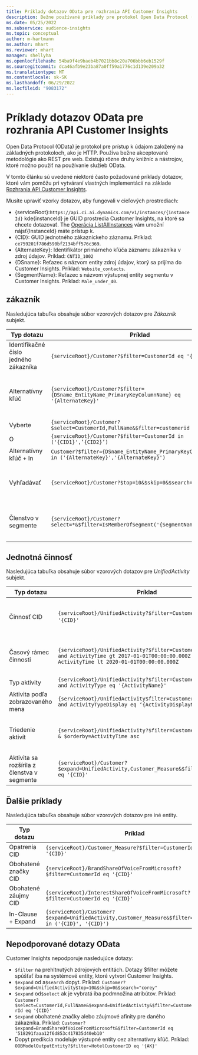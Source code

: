 ```yaml
---
title: Príklady dotazov OData pre rozhrania API Customer Insights
description: Bežne používané príklady pre protokol Open Data Protocol (OData) na dopytovanie rozhraní API Customer Insights na kontrolu údajov.
ms.date: 05/25/2022
ms.subservice: audience-insights
ms.topic: conceptual
author: m-hartmann
ms.author: mhart
ms.reviewer: mhart
manager: shellyha
ms.openlocfilehash: 54ba9f4e9baeb4b7021bb8c20a706bbb6eb1529f
ms.sourcegitcommit: dca46afb9e23ba87a0ff59a1776c1d139e209a32
ms.translationtype: MT
ms.contentlocale: sk-SK
ms.lasthandoff: 06/29/2022
ms.locfileid: "9083172"
---
```

# <a name="odata-query-examples-for-customer-insights-apis"></a>Príklady dotazov OData pre rozhrania API Customer Insights

Open Data Protocol (OData) je protokol pre prístup k údajom založený na základných protokoloch, ako je HTTP. Používa bežne akceptované metodológie ako REST pre web. Existujú rôzne druhy knižníc a nástrojov, ktoré možno použiť na používanie služieb OData.

V tomto článku sú uvedené niektoré často požadované príklady dotazov, ktoré vám pomôžu pri vytváraní vlastných implementácií na základe [Rozhrania API Customer Insights](apis.md).

Musíte upraviť vzorky dotazov, aby fungovali v cieľových prostrediach: 

- {serviceRoot}:`https://api.ci.ai.dynamics.com/v1/instances/{instanceId}` kde{instanceId} je GUID prostredia Customer Insights, na ktoré sa chcete dotazovať. The [Operácia ListAllInstances](https://developer.ci.ai.dynamics.com/api-details#api=CustomerInsights&operation=Get-all-instances) vám umožní nájsť{InstanceId} máte prístup k.
- {CID}: GUID jednotného zákazníckeho záznamu. Príklad: `ce759201f786d590bf2134bff576c369`.
- {AlternateKey}: Identifikátor primárneho kľúča záznamu zákazníka v zdroj údajov. Príklad: `CNTID_1002`
- {DSname}: Reťazec s názvom entity zdroj údajov, ktorý sa prijíma do Customer Insights. Príklad: `Website_contacts`.
- {SegmentName}: Reťazec s názvom výstupnej entity segmentu v Customer Insights. Príklad: `Male_under_40`.

## <a name="customer"></a>zákazník

Nasledujúca tabuľka obsahuje súbor vzorových dotazov pre *Zákazník* subjekt.

|Typ dotazu |Príklad  | Poznámka  |
|---------|---------|---------|
|Identifikačné číslo jedného zákazníka     | `{serviceRoot}/Customer?$filter=CustomerId eq '{CID}'`          |  |
|Alternatívny kľúč    | `{serviceRoot}/Customer?$filter={DSname_EntityName_PrimaryKeyColumnName} eq '{AlternateKey}'`         |  Alternatívne kľúče pretrvávajú v jednotnej entite zákazníka       |
|Vyberte   | `{serviceRoot}/Customer?$select=CustomerId,FullName&$filter=customerid eq '1'`        |         |
|O    | `{serviceRoot}/Customer?$filter=CustomerId in ('{CID1}',’{CID2}’)`        |         |
|Alternatívny kľúč + In   | `Customer?$filter={DSname_EntityName_PrimaryKeyColumnName} in ('{AlternateKey}','{AlternateKey}')`         |         |
|Vyhľadávať  | `{serviceRoot}/Customer?$top=10&$skip=0&$search="string"`        |   Vráti 10 najlepších výsledkov pre hľadaný reťazec      |
|Členstvo v segmente  | `{serviceRoot}/Customer?select=*&$filter=IsMemberOfSegment('{SegmentName}')&$top=10`     | Vráti prednastavený počet riadkov z entity segmentácie.      |

## <a name="unified-activity"></a>Jednotná činnosť

Nasledujúca tabuľka obsahuje súbor vzorových dotazov pre *UnifiedActivity* subjekt.

|Typ dotazu |Príklad  | Poznámka  |
|---------|---------|---------|
|Činnosť CID     | `{serviceRoot}/UnifiedActivity?$filter=CustomerId eq '{CID}'`          | Uvádza aktivity konkrétneho profilu zákazníka |
|Časový rámec činnosti    | `{serviceRoot}/UnifiedActivity?$filter=CustomerId eq '{CID}' and ActivityTime gt 2017-01-01T00:00:00.000Z and ActivityTime lt 2020-01-01T00:00:00.000Z`     |  Aktivity zákazníckeho profilu v časovom rámci       |
|Typ aktivity    |   `{serviceRoot}/UnifiedActivity?$filter=CustomerId eq '{CID}' and ActivityType eq '{ActivityName}'`        |         |
|Aktivita podľa zobrazovaného mena     | `{serviceRoot}/UnifiedActivity$filter=CustomerId eq ‘{CID}’ and ActivityTypeDisplay eq ‘{ActivityDisplayName}’`        | |
|Triedenie aktivít    | `{serviceRoot}/UnifiedActivity?$filter=CustomerId eq ‘{CID}’ & $orderby=ActivityTime asc`     |  Zoraďte aktivity vzostupne alebo zostupne       |
|Aktivita sa rozšírila z členstva v segmente  |   `{serviceRoot}/Customer?$expand=UnifiedActivity,Customer_Measure&$filter=CustomerId eq '{CID}'`     |         |

## <a name="other-examples"></a>Ďalšie príklady

Nasledujúca tabuľka obsahuje súbor vzorových dotazov pre iné entity.

|Typ dotazu |Príklad  | Poznámka  |
|---------|---------|---------|
|Opatrenia CID    | `{serviceRoot}/Customer_Measure?$filter=CustomerId eq '{CID}'`          |  |
|Obohatené značky CID    | `{serviceRoot}/BrandShareOfVoiceFromMicrosoft?$filter=CustomerId eq '{CID}'`  |       |
|Obohatené záujmy CID    |   `{serviceRoot}/InterestShareOfVoiceFromMicrosoft?$filter=CustomerId eq '{CID}'`       |         |
|In-Clause + Expand     | `{serviceRoot}/Customer?$expand=UnifiedActivity,Customer_Measure&$filter=CustomerId in ('{CID}', '{CID}')`         | |

## <a name="not-supported-odata-queries"></a>Nepodporované dotazy OData

Customer Insights nepodporuje nasledujúce dotazy:

- `$filter` na prehltnutých zdrojových entitách. Dotazy $filter môžete spúšťať iba na systémové entity, ktoré vytvorí Customer Insights.
- `$expand` od a`$search` dopyt. Príklad: `Customer?$expand=UnifiedActivity$top=10&$skip=0&$search="corey"`
- `$expand` od`$select` ak je vybratá iba podmnožina atribútov. Príklad: `Customer?$select=CustomerId,FullName&$expand=UnifiedActivity&$filter=CustomerId eq '{CID}'`
- `$expand` obohatené značky alebo záujmové afinity pre daného zákazníka. Príklad: `Customer?$expand=BrandShareOfVoiceFromMicrosoft&$filter=CustomerId eq '518291faaa12f6d853c417835d40eb10'`
- Dopyt predikcia modeluje výstupné entity cez alternatívny kľúč. Príklad: `OOBModelOutputEntity?$filter=HotelCustomerID eq '{AK}'`
